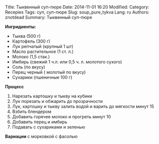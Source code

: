 Title: Тыквенный суп-пюре
Date: 2014-11-01 16:20
Modified:
Category: Recepies
Tags: суп, суп-пюре
Slug: soup_pure_tykva
Lang: ru
Authors: znotdead
Summary: Тыквенный суп-пюре


**Ингридиенты:**

- Тыква (500 г)
- Картофель	(300 г)
- Лук репчатый (крупный 1 шт)
- Масло растительное (1 ст. л.)
- Молоко (1,5 стак.)
- Имбирь (свежий 1 ч.л. или 0,5 ч. л. молотого сухого)
- Соль (по вкусу)
- Перец черный ( молотый по вкусу)
- Сухарики (пшеничные 100 г)

**Процесс**

1. Нарезать картошку и тыкву на кубики
2. Лук порезать и обжарить до прозрачности
3. Лук, картошку и тыкву залить водой и варить до мягкости минут 15
4. Взбить блендером
5. Добавить горячее молоко и прогреть минут 10
6. Добавить перец и имбирь
7. Подавать с сухариками и зеленью

**Вариации**
с морковкой
с фасолью


